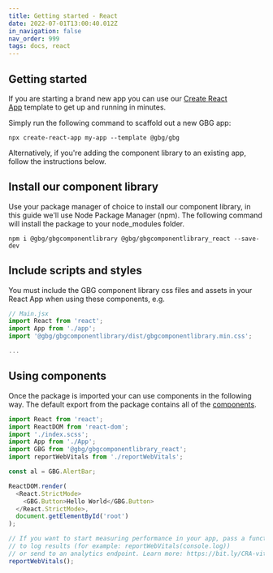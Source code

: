 ```yaml
---
title: Getting started - React
date: 2022-07-01T13:00:40.012Z
in_navigation: false
nav_order: 999
tags: docs, react
---
```

## Getting started

If you are starting a brand new app you can use our [Create React App](https://create-react-app.dev/) template to get up and running in minutes.

Simply run the following command to scaffold out a new GBG app:

```
npx create-react-app my-app --template @gbg/gbg

```

Alternatively, if you're adding the component library to an existing app, follow the instructions below.

## Install our component library

Use your package manager of choice to install our component library, in this guide we'll use Node Package Manager (npm). The following command will install the package to your node_modules folder.

```
npm i @gbg/gbgcomponentlibrary @gbg/gbgcomponentlibrary_react --save-dev
```

## Include scripts and styles

You must include the GBG component library css files and assets in your React App when using these components, e.g.

```javascript
// Main.jsx
import React from 'react';
import App from './app';
import '@gbg/gbgcomponentlibrary/dist/gbgcomponentlibrary.min.css';

...
```

## Using components

Once the package is imported your can use components in the following way. The default export from the package contains all of the [components](https://darling-kataifi-e3972e.netlify.app/components).

```javascript
import React from 'react';
import ReactDOM from 'react-dom';
import './index.scss';
import App from './App';
import GBG from '@gbg/gbgcomponentlibrary_react';
import reportWebVitals from './reportWebVitals';

const al = GBG.AlertBar;

ReactDOM.render(
  <React.StrictMode>
    <GBG.Button>Hello World</GBG.Button>
  </React.StrictMode>,
  document.getElementById('root')
);

// If you want to start measuring performance in your app, pass a function
// to log results (for example: reportWebVitals(console.log))
// or send to an analytics endpoint. Learn more: https://bit.ly/CRA-vitals
reportWebVitals();
```